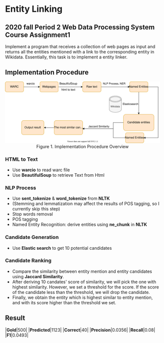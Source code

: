 # Entity Linking
## 2020 fall Period 2 Web Data Processing System Course Assignment1 

Implement a program that receives a collection of web pages as input and returns all the entities mentioned with a link to the corresponding entity in Wikidata. Essentially, this task is to implement a entity linker.

## Implementation Procedure
<p align="center">
    <img src="procedure.svg" id="img-procedure"/>
    <span style>Figure 1. Implementation Procedure Overview</span>
</p>


### HTML to Text
* Use **warcio** to read warc file
* Use **BeautifulSoup** to retrieve Text from Html

### NLP Process
* Use **sent_tokenize** & **word_tokenize** from **NLTK**
* (Stemming and lemmatization may affect the results of POS tagging, so I currently skip this step)
* Stop words removal
* POS tagging
* Named Entity Recognition: derive entities using **ne_chunk** in **NLTK**

### Candidate Generation
* Use **Elastic search** to get 10 potential candidates

### Candidate Ranking
* Compare the similarity between entity mention and entity candidates using **Jaccard Similarity**. 
* After deriving 10 candates' score of similarity, we will pick the one with highest similarity. However, we set a threshold for the score. If the score of the candidate less than the threshold, we will drop the candidate.
* Finally, we obtain the entity which is highest similar to entity mention, and with its score higher than the threshold we set.

## Result

|__Gold__|500|
|__Predicted__|1123|
|__Correct__|40|
|__Precision__|0.0356|
|__Recall__|0.08|
|__F1__|0.0493|
